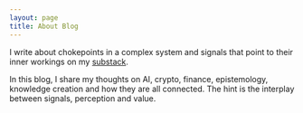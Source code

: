 ```yaml
---
layout: page
title: About Blog
---
```


I write about chokepoints in a complex system and signals that point to their inner workings on my [substack](https://signalsands.substack.com/).

In this blog, I share my thoughts on AI, crypto, finance, epistemology, knowledge creation and how they are all connected. The hint is the interplay between signals, perception and value.